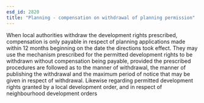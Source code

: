 ```yaml
---
esd_id: 2820
title: "Planning - compensation on withdrawal of planning permission"
---
```


When local authorities withdraw the development rights prescribed, compensation is only payable in respect of planning applications made within 12 months beginning on the date the directions took effect. They may use the mechanism prescribed for the permitted development rights to be withdrawn without compensation being payable, provided the prescribed procedures are followed as to the manner of withdrawal, the manner of publishing the withdrawal and the maximum period of notice that may be given in respect of withdrawal. Likewise regarding permitted development rights granted by a local development order, and in respect of neighbourhood development orders

